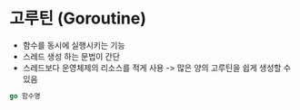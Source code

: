 # 고루틴 (Goroutine)
- 함수를 동시에 실행시키는 기능
- 스레드 생성 하는 문법이 간단
- 스레드보다 운영체제의 리소스를 적게 사용 -> 많은 양의 고루틴을 쉽게 생성할 수 있음

```go
go 함수명
```